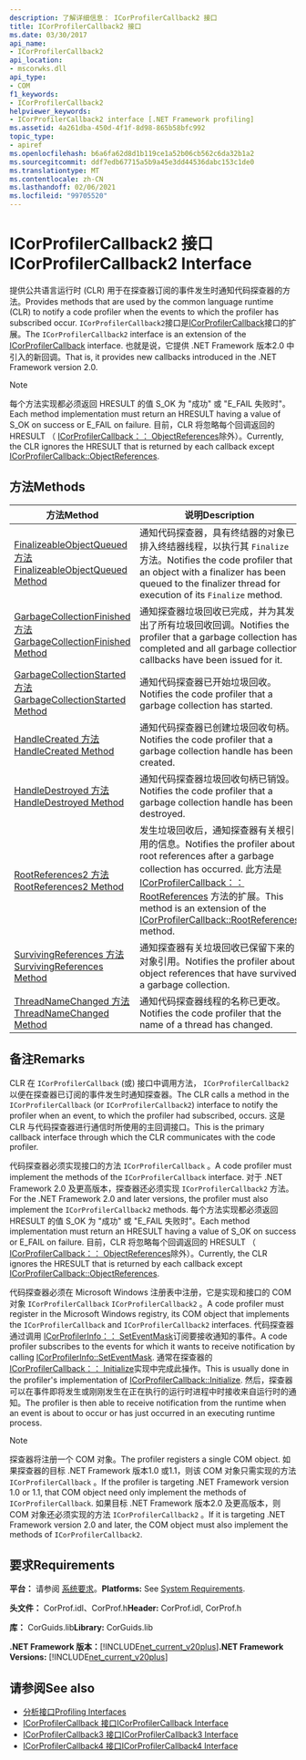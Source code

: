 ```yaml
---
description: 了解详细信息： ICorProfilerCallback2 接口
title: ICorProfilerCallback2 接口
ms.date: 03/30/2017
api_name:
- ICorProfilerCallback2
api_location:
- mscorwks.dll
api_type:
- COM
f1_keywords:
- ICorProfilerCallback2
helpviewer_keywords:
- ICorProfilerCallback2 interface [.NET Framework profiling]
ms.assetid: 4a261dba-450d-4f1f-8d98-865b58bfc992
topic_type:
- apiref
ms.openlocfilehash: b6a6fa62d8d1b119ce1a52b06cb562c6da32b1a2
ms.sourcegitcommit: ddf7edb67715a5b9a45e3dd44536dabc153c1de0
ms.translationtype: MT
ms.contentlocale: zh-CN
ms.lasthandoff: 02/06/2021
ms.locfileid: "99705520"
---
```

# <a name="icorprofilercallback2-interface"></a><span data-ttu-id="7cdd0-103">ICorProfilerCallback2 接口</span><span class="sxs-lookup"><span data-stu-id="7cdd0-103">ICorProfilerCallback2 Interface</span></span>

<span data-ttu-id="7cdd0-104">提供公共语言运行时 (CLR) 用于在探查器订阅的事件发生时通知代码探查器的方法。</span><span class="sxs-lookup"><span data-stu-id="7cdd0-104">Provides methods that are used by the common language runtime (CLR) to notify a code profiler when the events to which the profiler has subscribed occur.</span></span> <span data-ttu-id="7cdd0-105">`ICorProfilerCallback2`接口是[ICorProfilerCallback](icorprofilercallback-interface.md)接口的扩展。</span><span class="sxs-lookup"><span data-stu-id="7cdd0-105">The `ICorProfilerCallback2` interface is an extension of the [ICorProfilerCallback](icorprofilercallback-interface.md) interface.</span></span> <span data-ttu-id="7cdd0-106">也就是说，它提供 .NET Framework 版本2.0 中引入的新回调。</span><span class="sxs-lookup"><span data-stu-id="7cdd0-106">That is, it provides new callbacks introduced in the .NET Framework version 2.0.</span></span>  
  
> [!NOTE]
> <span data-ttu-id="7cdd0-107">每个方法实现都必须返回 HRESULT 的值 S_OK 为 "成功" 或 "E_FAIL 失败时"。</span><span class="sxs-lookup"><span data-stu-id="7cdd0-107">Each method implementation must return an HRESULT having a value of S_OK on success or E_FAIL on failure.</span></span> <span data-ttu-id="7cdd0-108">目前，CLR 将忽略每个回调返回的 HRESULT （ [ICorProfilerCallback：： ObjectReferences](icorprofilercallback-objectreferences-method.md)除外）。</span><span class="sxs-lookup"><span data-stu-id="7cdd0-108">Currently, the CLR ignores the HRESULT that is returned by each callback except [ICorProfilerCallback::ObjectReferences](icorprofilercallback-objectreferences-method.md).</span></span>  
  
## <a name="methods"></a><span data-ttu-id="7cdd0-109">方法</span><span class="sxs-lookup"><span data-stu-id="7cdd0-109">Methods</span></span>  
  
|<span data-ttu-id="7cdd0-110">方法</span><span class="sxs-lookup"><span data-stu-id="7cdd0-110">Method</span></span>|<span data-ttu-id="7cdd0-111">说明</span><span class="sxs-lookup"><span data-stu-id="7cdd0-111">Description</span></span>|  
|------------|-----------------|  
|[<span data-ttu-id="7cdd0-112">FinalizeableObjectQueued 方法</span><span class="sxs-lookup"><span data-stu-id="7cdd0-112">FinalizeableObjectQueued Method</span></span>](icorprofilercallback2-finalizeableobjectqueued-method.md)|<span data-ttu-id="7cdd0-113">通知代码探查器，具有终结器的对象已排入终结器线程，以执行其 `Finalize` 方法。</span><span class="sxs-lookup"><span data-stu-id="7cdd0-113">Notifies the code profiler that an object with a finalizer has been queued to the finalizer thread for execution of its `Finalize` method.</span></span>|  
|[<span data-ttu-id="7cdd0-114">GarbageCollectionFinished 方法</span><span class="sxs-lookup"><span data-stu-id="7cdd0-114">GarbageCollectionFinished Method</span></span>](icorprofilercallback2-garbagecollectionfinished-method.md)|<span data-ttu-id="7cdd0-115">通知探查器垃圾回收已完成，并为其发出了所有垃圾回收回调。</span><span class="sxs-lookup"><span data-stu-id="7cdd0-115">Notifies the profiler that a garbage collection has completed and all garbage collection callbacks have been issued for it.</span></span>|  
|[<span data-ttu-id="7cdd0-116">GarbageCollectionStarted 方法</span><span class="sxs-lookup"><span data-stu-id="7cdd0-116">GarbageCollectionStarted Method</span></span>](icorprofilercallback2-garbagecollectionstarted-method.md)|<span data-ttu-id="7cdd0-117">通知代码探查器已开始垃圾回收。</span><span class="sxs-lookup"><span data-stu-id="7cdd0-117">Notifies the code profiler that a garbage collection has started.</span></span>|  
|[<span data-ttu-id="7cdd0-118">HandleCreated 方法</span><span class="sxs-lookup"><span data-stu-id="7cdd0-118">HandleCreated Method</span></span>](icorprofilercallback2-handlecreated-method.md)|<span data-ttu-id="7cdd0-119">通知代码探查器已创建垃圾回收句柄。</span><span class="sxs-lookup"><span data-stu-id="7cdd0-119">Notifies the code profiler that a garbage collection handle has been created.</span></span>|  
|[<span data-ttu-id="7cdd0-120">HandleDestroyed 方法</span><span class="sxs-lookup"><span data-stu-id="7cdd0-120">HandleDestroyed Method</span></span>](icorprofilercallback2-handledestroyed-method.md)|<span data-ttu-id="7cdd0-121">通知代码探查器垃圾回收句柄已销毁。</span><span class="sxs-lookup"><span data-stu-id="7cdd0-121">Notifies the code profiler that a garbage collection handle has been destroyed.</span></span>|  
|[<span data-ttu-id="7cdd0-122">RootReferences2 方法</span><span class="sxs-lookup"><span data-stu-id="7cdd0-122">RootReferences2 Method</span></span>](icorprofilercallback2-rootreferences2-method.md)|<span data-ttu-id="7cdd0-123">发生垃圾回收后，通知探查器有关根引用的信息。</span><span class="sxs-lookup"><span data-stu-id="7cdd0-123">Notifies the profiler about root references after a garbage collection has occurred.</span></span> <span data-ttu-id="7cdd0-124">此方法是 [ICorProfilerCallback：： RootReferences](icorprofilercallback-rootreferences-method.md) 方法的扩展。</span><span class="sxs-lookup"><span data-stu-id="7cdd0-124">This method is an extension of the [ICorProfilerCallback::RootReferences](icorprofilercallback-rootreferences-method.md) method.</span></span>|  
|[<span data-ttu-id="7cdd0-125">SurvivingReferences 方法</span><span class="sxs-lookup"><span data-stu-id="7cdd0-125">SurvivingReferences Method</span></span>](icorprofilercallback2-survivingreferences-method.md)|<span data-ttu-id="7cdd0-126">通知探查器有关垃圾回收已保留下来的对象引用。</span><span class="sxs-lookup"><span data-stu-id="7cdd0-126">Notifies the profiler about object references that have survived a garbage collection.</span></span>|  
|[<span data-ttu-id="7cdd0-127">ThreadNameChanged 方法</span><span class="sxs-lookup"><span data-stu-id="7cdd0-127">ThreadNameChanged Method</span></span>](icorprofilercallback2-threadnamechanged-method.md)|<span data-ttu-id="7cdd0-128">通知代码探查器线程的名称已更改。</span><span class="sxs-lookup"><span data-stu-id="7cdd0-128">Notifies the code profiler that the name of a thread has changed.</span></span>|  
  
## <a name="remarks"></a><span data-ttu-id="7cdd0-129">备注</span><span class="sxs-lookup"><span data-stu-id="7cdd0-129">Remarks</span></span>  

 <span data-ttu-id="7cdd0-130">CLR 在 `ICorProfilerCallback` (或) 接口中调用方法， `ICorProfilerCallback2` 以便在探查器已订阅的事件发生时通知探查器。</span><span class="sxs-lookup"><span data-stu-id="7cdd0-130">The CLR calls a method in the `ICorProfilerCallback` (or `ICorProfilerCallback2`) interface to notify the profiler when an event, to which the profiler had subscribed, occurs.</span></span> <span data-ttu-id="7cdd0-131">这是 CLR 与代码探查器进行通信时所使用的主回调接口。</span><span class="sxs-lookup"><span data-stu-id="7cdd0-131">This is the primary callback interface through which the CLR communicates with the code profiler.</span></span>  
  
 <span data-ttu-id="7cdd0-132">代码探查器必须实现接口的方法 `ICorProfilerCallback` 。</span><span class="sxs-lookup"><span data-stu-id="7cdd0-132">A code profiler must implement the methods of the `ICorProfilerCallback` interface.</span></span> <span data-ttu-id="7cdd0-133">对于 .NET Framework 2.0 及更高版本，探查器还必须实现 `ICorProfilerCallback2` 方法。</span><span class="sxs-lookup"><span data-stu-id="7cdd0-133">For the .NET Framework 2.0 and later versions, the profiler must also implement the `ICorProfilerCallback2` methods.</span></span> <span data-ttu-id="7cdd0-134">每个方法实现都必须返回 HRESULT 的值 S_OK 为 "成功" 或 "E_FAIL 失败时"。</span><span class="sxs-lookup"><span data-stu-id="7cdd0-134">Each method implementation must return an HRESULT having a value of S_OK on success or E_FAIL on failure.</span></span> <span data-ttu-id="7cdd0-135">目前，CLR 将忽略每个回调返回的 HRESULT （ [ICorProfilerCallback：： ObjectReferences](icorprofilercallback-objectreferences-method.md)除外）。</span><span class="sxs-lookup"><span data-stu-id="7cdd0-135">Currently, the CLR ignores the HRESULT that is returned by each callback except [ICorProfilerCallback::ObjectReferences](icorprofilercallback-objectreferences-method.md).</span></span>  
  
 <span data-ttu-id="7cdd0-136">代码探查器必须在 Microsoft Windows 注册表中注册，它是实现和接口的 COM 对象 `ICorProfilerCallback` `ICorProfilerCallback2` 。</span><span class="sxs-lookup"><span data-stu-id="7cdd0-136">A code profiler must register in the Microsoft Windows registry, its COM object that implements the `ICorProfilerCallback` and `ICorProfilerCallback2` interfaces.</span></span> <span data-ttu-id="7cdd0-137">代码探查器通过调用 [ICorProfilerInfo：： SetEventMask](icorprofilerinfo-seteventmask-method.md)订阅要接收通知的事件。</span><span class="sxs-lookup"><span data-stu-id="7cdd0-137">A code profiler subscribes to the events for which it wants to receive notification by calling [ICorProfilerInfo::SetEventMask](icorprofilerinfo-seteventmask-method.md).</span></span> <span data-ttu-id="7cdd0-138">通常在探查器的 [ICorProfilerCallback：： Initialize](icorprofilercallback-initialize-method.md)实现中完成此操作。</span><span class="sxs-lookup"><span data-stu-id="7cdd0-138">This is usually done in the profiler's implementation of [ICorProfilerCallback::Initialize](icorprofilercallback-initialize-method.md).</span></span> <span data-ttu-id="7cdd0-139">然后，探查器可以在事件即将发生或刚刚发生在正在执行的运行时进程中时接收来自运行时的通知。</span><span class="sxs-lookup"><span data-stu-id="7cdd0-139">The profiler is then able to receive notification from the runtime when an event is about to occur or has just occurred in an executing runtime process.</span></span>  
  
> [!NOTE]
> <span data-ttu-id="7cdd0-140">探查器将注册一个 COM 对象。</span><span class="sxs-lookup"><span data-stu-id="7cdd0-140">The profiler registers a single COM object.</span></span> <span data-ttu-id="7cdd0-141">如果探查器的目标 .NET Framework 版本1.0 或1.1，则该 COM 对象只需实现的方法 `ICorProfilerCallback` 。</span><span class="sxs-lookup"><span data-stu-id="7cdd0-141">If the profiler is targeting .NET Framework version 1.0 or 1.1, that COM object need only implement the methods of `ICorProfilerCallback`.</span></span> <span data-ttu-id="7cdd0-142">如果目标 .NET Framework 版本2.0 及更高版本，则 COM 对象还必须实现的方法 `ICorProfilerCallback2` 。</span><span class="sxs-lookup"><span data-stu-id="7cdd0-142">If it is targeting .NET Framework version 2.0 and later, the COM object must also implement the methods of `ICorProfilerCallback2`.</span></span>  
  
## <a name="requirements"></a><span data-ttu-id="7cdd0-143">要求</span><span class="sxs-lookup"><span data-stu-id="7cdd0-143">Requirements</span></span>  

 <span data-ttu-id="7cdd0-144">**平台：** 请参阅 [系统要求](../../get-started/system-requirements.md)。</span><span class="sxs-lookup"><span data-stu-id="7cdd0-144">**Platforms:** See [System Requirements](../../get-started/system-requirements.md).</span></span>  
  
 <span data-ttu-id="7cdd0-145">**头文件：** CorProf.idl、CorProf.h</span><span class="sxs-lookup"><span data-stu-id="7cdd0-145">**Header:** CorProf.idl, CorProf.h</span></span>  
  
 <span data-ttu-id="7cdd0-146">**库：** CorGuids.lib</span><span class="sxs-lookup"><span data-stu-id="7cdd0-146">**Library:** CorGuids.lib</span></span>  
  
 <span data-ttu-id="7cdd0-147">**.NET Framework 版本：**[!INCLUDE[net_current_v20plus](../../../../includes/net-current-v20plus-md.md)]</span><span class="sxs-lookup"><span data-stu-id="7cdd0-147">**.NET Framework Versions:** [!INCLUDE[net_current_v20plus](../../../../includes/net-current-v20plus-md.md)]</span></span>  
  
## <a name="see-also"></a><span data-ttu-id="7cdd0-148">请参阅</span><span class="sxs-lookup"><span data-stu-id="7cdd0-148">See also</span></span>

- [<span data-ttu-id="7cdd0-149">分析接口</span><span class="sxs-lookup"><span data-stu-id="7cdd0-149">Profiling Interfaces</span></span>](profiling-interfaces.md)
- [<span data-ttu-id="7cdd0-150">ICorProfilerCallback 接口</span><span class="sxs-lookup"><span data-stu-id="7cdd0-150">ICorProfilerCallback Interface</span></span>](icorprofilercallback-interface.md)
- [<span data-ttu-id="7cdd0-151">ICorProfilerCallback3 接口</span><span class="sxs-lookup"><span data-stu-id="7cdd0-151">ICorProfilerCallback3 Interface</span></span>](icorprofilercallback3-interface.md)
- [<span data-ttu-id="7cdd0-152">ICorProfilerCallback4 接口</span><span class="sxs-lookup"><span data-stu-id="7cdd0-152">ICorProfilerCallback4 Interface</span></span>](icorprofilercallback4-interface.md)
